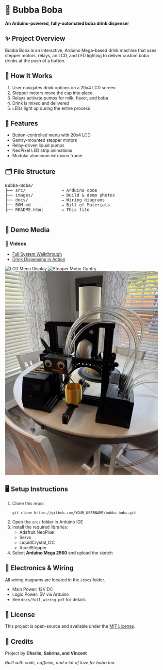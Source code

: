 
</head>
<body>

  <h1>🧋 Bubba Boba</h1>
  <p><strong>An Arduino-powered, fully-automated boba drink dispenser</strong></p>

  <div class="section">
    <h2>✨ Project Overview</h2>
    <p>Bubba Boba is an interactive, Arduino Mega–based drink machine that uses stepper motors, relays, an LCD, and LED lighting to deliver custom boba drinks at the push of a button.</p>
  </div>

  <div class="section">
    <h2>🧠 How It Works</h2>
    <ol>
      <li>User navigates drink options on a 20x4 LCD screen</li>
      <li>Stepper motors move the cup into place</li>
      <li>Relays activate pumps for milk, flavor, and boba</li>
      <li>Drink is mixed and delivered</li>
      <li>LEDs light up during the entire process</li>
    </ol>
  </div>

  <div class="section">
    <h2>🧰 Features</h2>
    <ul>
      <li>Button-controlled menu with 20x4 LCD</li>
      <li>Gantry-mounted stepper motors</li>
      <li>Relay-driven liquid pumps</li>
      <li>NeoPixel LED strip animations</li>
      <li>Modular aluminum extrusion frame</li>
    </ul>
  </div>

  <div class="section">
    <h2>🗂️ File Structure</h2>
    <pre>
Bubba-Boba/
├── src/              → Arduino code
├── images/           → Build & demo photos
├── docs/             → Wiring diagrams
├── BOM.md            → Bill of Materials
├── README.html       → This file
    </pre>
  </div>

  <div class="section">
    <h2>📸 Demo Media</h2>
    <div>
      <h3>🎥 Videos</h3>
      <ul>
        <li><a href="https://example.com/video/full-demo" target="_blank">Full System Walkthrough</a></li>
        <li><a href="https://example.com/video/make-a-drink" target="_blank">Drink Dispensing in Action</a></li>
      </ul>
    </div>
    <div class="gallery">
      <img src="images/lcd_menu.jpg" alt="LCD Menu Display">
      <img src="images/gantry.jpg" alt="Stepper Motor Gantry">
      <img src="Images/finalbuild.jpg" alt="Completed Machine Setup">
    </div>
  </div>

  <div class="section">
    <h2>🖥️ Setup Instructions</h2>
    <ol>
      <li>Clone this repo:
        <pre><code>git clone https://github.com/YOUR_USERNAME/bubba-boba.git</code></pre>
      </li>
      <li>Open the <code>src/</code> folder in Arduino IDE</li>
      <li>Install the required libraries:
        <ul>
          <li>Adafruit NeoPixel</li>
          <li>Servo</li>
          <li>LiquidCrystal_I2C</li>
          <li>AccelStepper</li>
        </ul>
      </li>
      <li>Select <strong>Arduino Mega 2560</strong> and upload the sketch</li>
    </ol>
  </div>

  <div class="section">
    <h2>🔌 Electronics & Wiring</h2>
    <p>All wiring diagrams are located in the <code>/docs</code> folder.</p>
    <ul>
      <li>Main Power: 12V DC</li>
      <li>Logic Power: 5V via Arduino</li>
      <li>See <code>docs/full_wiring.pdf</code> for details</li>
    </ul>
  </div>

  <div class="section">
    <h2>📜 License</h2>
    <p>This project is open-source and available under the <a href="https://opensource.org/licenses/MIT" target="_blank">MIT License</a>.</p>
  </div>

  <div class="section">
    <h2>🙌 Credits</h2>
    <p>Project by <strong>Charlie, Sabrina, and Vincent</strong></p>
    <p><em>Built with code, caffeine, and a lot of love for boba tea.</em></p>
  </div>

</body>
</html>
